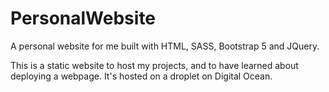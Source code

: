 # PersonalWebsite
A personal website for me built with HTML, SASS, Bootstrap 5 and JQuery.

This is a static website to host my projects, and to have learned about deploying a webpage. It's hosted on a droplet on Digital Ocean.
